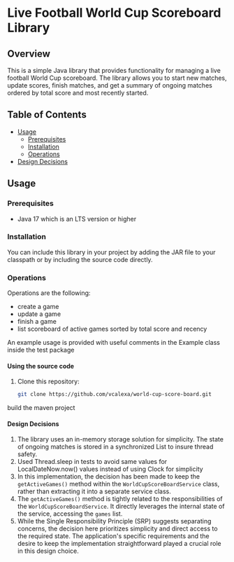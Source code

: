 # Live Football World Cup Scoreboard Library

## Overview

This is a simple Java library that provides functionality for managing a live football World Cup scoreboard. The library
allows you to start new matches, update scores, finish matches, and get a summary of ongoing matches ordered by total
score and most recently started.

## Table of Contents

- [Usage](#usage)
    - [Prerequisites](#prerequisites)
    - [Installation](#installation)
    - [Operations](#operations)
- [Design Decisions](#design-decisions)

## Usage

### Prerequisites

- Java 17 which is an LTS version or higher

### Installation

You can include this library in your project by adding the JAR file to your classpath or by including the source code
directly.

### Operations

Operations are the following:

- create a game
- update a game
- finish a game
- list scoreboard of active games sorted by total score and recency

An example usage is provided with useful comments in the Example class inside the test package

#### Using the source code

1. Clone this repository:

   ```bash
   git clone https://github.com/vcalexa/world-cup-score-board.git

build the maven project

#### Design Decisions

1. The library uses an in-memory storage solution for simplicity. The state of ongoing matches is stored in a
   synchronized
   List to insure thread safety.
2. Used Thread.sleep in tests to avoid same values for LocalDateNow.now() values
   instead of using Clock for simplicity
3. In this implementation, the decision has been made to keep the `getActiveGames()` method within
   the `WorldCupScoreBoardService` class, rather than extracting it into a separate service class.
4. The `getActiveGames()` method is tightly related to the responsibilities of the `WorldCupScoreBoardService`. It
   directly leverages the internal state of the service, accessing the `games` list.
5. While the Single Responsibility Principle (SRP) suggests separating concerns, the decision here prioritizes
   simplicity and direct access to the required state. The application's specific requirements and the desire to keep
   the implementation straightforward played a crucial role in this design choice.

